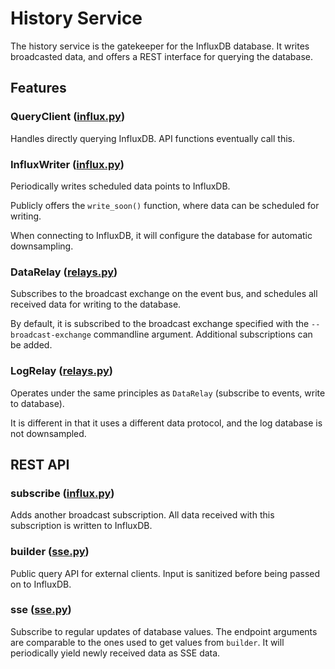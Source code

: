 # History Service

The history service is the gatekeeper for the InfluxDB database. It writes broadcasted data, and offers a REST interface for querying the database.

## Features

### QueryClient ([influx.py](./brewblox_history/influx.py))

Handles directly querying InfluxDB. API functions eventually call this.

### InfluxWriter ([influx.py](./brewblox_history/influx.py))

Periodically writes scheduled data points to InfluxDB.

Publicly offers the `write_soon()` function, where data can be scheduled for writing.

When connecting to InfluxDB, it will configure the database for automatic downsampling.

### DataRelay ([relays.py](./brewblox_history/relays.py))

Subscribes to the broadcast exchange on the event bus, and schedules all received data for writing to the database.

By default, it is subscribed to the broadcast exchange specified with the `--broadcast-exchange` commandline argument. Additional subscriptions can be added.

### LogRelay ([relays.py](./brewblox_history/relays.py))

Operates under the same principles as `DataRelay` (subscribe to events, write to database).

It is different in that it uses a different data protocol, and the log database is not downsampled.

## REST API

### subscribe ([influx.py](./brewblox_history/influx.py))

Adds another broadcast subscription. All data received with this subscription is written to InfluxDB.

### builder ([sse.py](./brewblox_history/sse.py))

Public query API for external clients. Input is sanitized before being passed on to InfluxDB.

### sse ([sse.py](./brewblox_history/sse.py))

Subscribe to regular updates of database values. The endpoint arguments are comparable to the ones used to get values from `builder`. It will periodically yield newly received data as SSE data.
